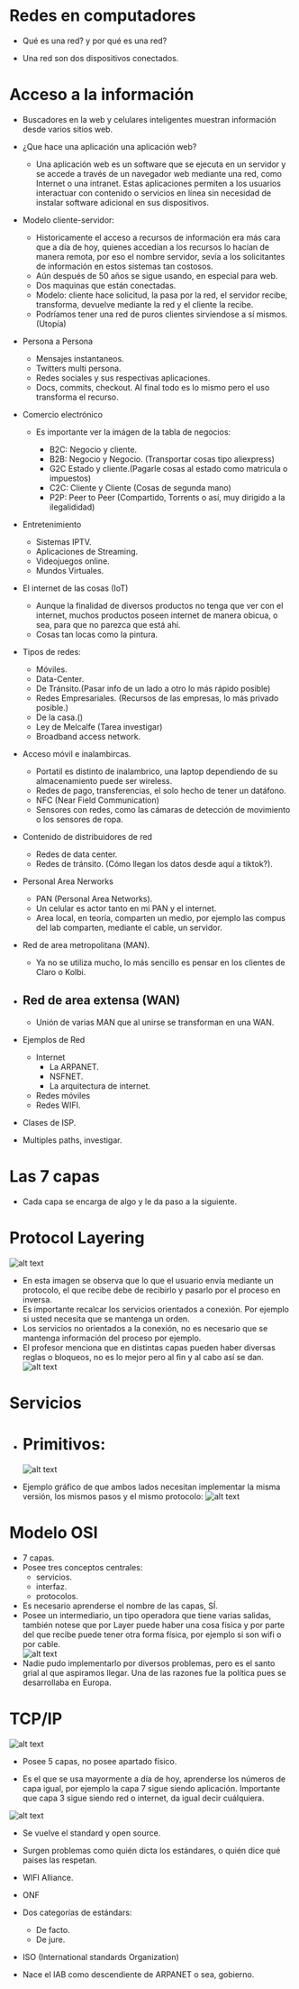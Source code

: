 # Redes en computadores

- Qué es una red? y por qué es una red?

- Una red son dos dispositivos conectados.

# Acceso a la información

- Buscadores en la web y celulares inteligentes muestran información desde varios sitios web.

- ¿Que hace una aplicación una aplicación web?
  
  - Una aplicación web es un software que se ejecuta en un servidor y se accede a través de un navegador web mediante una red, como Internet o una intranet. Estas aplicaciones permiten a los usuarios interactuar con contenido o servicios en línea sin necesidad de instalar software adicional en sus dispositivos.

- Modelo cliente-servidor:

  - Historicamente el acceso a recursos de información era más cara que a día de hoy, quienes accedían a los recursos lo hacían de manera remota, por eso el nombre servidor, sevía a los solicitantes de información en estos sistemas tan costosos.
  - Aún después de 50 años se sigue usando, en especial para web.
  - Dos maquinas que están conectadas.
  - Modelo: cliente hace solicitud, la pasa por la red, el servidor recibe, transforma, devuelve mediante la red y el cliente la recibe.
  - Podríamos tener una red de puros clientes sirviendose a sí mismos. (Utopía)

- Persona a Persona
  - Mensajes instantaneos.
  - Twitters multi persona.
  - Redes sociales y sus respectivas aplicaciones.
  - Docs, commits, checkout. Al final todo es lo mismo pero el uso transforma el recurso.
- Comercio electrónico

  - Es importante ver la imágen de la tabla de negocios:

    - B2C: Negocio y cliente.
    - B2B: Negocio y Negocio. (Transportar cosas tipo aliexpress)
    - G2C Estado y cliente.(Pagarle cosas al estado como matricula o impuestos)
    - C2C: Cliente y Cliente (Cosas de segunda mano)
    - P2P: Peer to Peer (Compartido, Torrents o así, muy dirigido a la ilegalididad)

- Entretenimiento

  - Sistemas IPTV.
  - Aplicaciones de Streaming.
  - Videojuegos online.
  - Mundos Virtuales.

- El internet de las cosas (IoT)

  - Aunque la finalidad de diversos productos no tenga que ver con el internet, muchos productos poseen internet de manera obicua, o sea, para que no parezca que está ahí.
  - Cosas tan locas como la pintura.

- Tipos de redes:

  - Móviles.
  - Data-Center.
  - De Tránsito.(Pasar info de un lado a otro lo más rápido posible)
  - Redes Empresariales. (Recursos de las empresas, lo más privado posible.)
  - De la casa.()
  - Ley de Melcalfe (Tarea investigar)
  - Broadband access network.

- Acceso móvil e inalambircas.

  - Portatil es distinto de inalambrico, una laptop dependiendo de su almacenamiento puede ser wireless.
  - Redes de pago, transferencias, el solo hecho de tener un datáfono.
  - NFC (Near Field Communication)
  - Sensores con redes, como las cámaras de detección de movimiento o los sensores de ropa.

- Contenido de distribuidores de red

  - Redes de data center.
  - Redes de tránsito. (Cómo llegan los datos desde aquí a tiktok?).

- Personal Area Nerworks

  - PAN (Personal Area Networks).
  - Un celular es actor tanto en mi PAN y el internet.
  - Area local, en teoría, comparten un medio, por ejemplo las compus del lab comparten, mediante el cable, un servidor.

- Red de area metropolitana (MAN).

  - Ya no se utiliza mucho, lo más sencillo es pensar en los clientes de Claro o Kolbi.

- ## Red de area extensa (WAN)

  - Unión de varias MAN que al unirse se transforman en una WAN.

- Ejemplos de Red
  - Internet
    - La ARPANET.
    - NSFNET.
    - La arquitectura de internet.
  - Redes móviles
  - Redes WIFI.
- Clases de ISP.
- Multiples paths, investigar.

# Las 7 capas

- Cada capa se encarga de algo y le da paso a la siguiente.

# Protocol Layering

![alt text](/Apuntes%20de%20clase/Imágenes/image.png)

- En esta imagen se observa que lo que el usuario envía mediante un protocolo, el que recibe debe de recibirlo y pasarlo por el proceso en inversa.
- Es importante recalcar los servicios orientados a conexión. Por ejemplo si usted necesita que se mantenga un orden.
- Los servicios no orientados a la conexión, no es necesario que se mantenga información del proceso por ejemplo.
- El profesor menciona que en distintas capas pueden haber diversas reglas o bloqueos, no es lo mejor pero al fin y al cabo así se dan.  
  ![alt text](/Apuntes%20de%20clase/Imágenes/image-1.png)

# Servicios

- # Primitivos:

  ![alt text](/Apuntes%20de%20clase/Imágenes/image-2.png)

- Ejemplo gráfico de que ambos lados necesitan implementar la misma versión, los mismos pasos y el mismo protocolo:
  ![alt text](/Apuntes%20de%20clase/Imágenes/image-3.png)

# Modelo OSI

- 7 capas.
- Posee tres conceptos centrales:
  - servicios.
  - interfaz.
  - protocolos.
- Es necesario aprenderse el nombre de las capas, SÍ.
- Posee un intermediario, un tipo operadora que tiene varias salidas, también notese que por Layer puede haber una cosa física y por parte del que recibe puede tener otra forma física, por ejemplo si son wifi o por cable.  
  ![alt text](/Apuntes%20de%20clase/Imágenes/image-4.png)
- Nadie pudo implementarlo por diversos problemas, pero es el santo grial al que aspiramos llegar. Una de las razones fue la política pues se desarrollaba en Europa.

# TCP/IP

![alt text](/Apuntes%20de%20clase/Imágenes/image-5.png)

- Posee 5 capas, no posee apartado físico.

- Es el que se usa mayormente a día de hoy, aprenderse los números de capa igual, por ejemplo la capa 7 sigue siendo aplicación. Importante que capa 3 sigue siendo red o internet, da igual decir cuálquiera.

![alt text](/Apuntes%20de%20clase/Imágenes/image-6.png)


- Se vuelve el standard y open source.
- Surgen problemas como quién dicta los estándares, o quién dice qué paises las respetan.
- WIFI Alliance.
- ONF
- Dos categorías de estándars:

  - De facto.
  - De jure.

- ISO (International standards Organization)
- Nace el IAB como descendiente de ARPANET o sea, gobierno.
